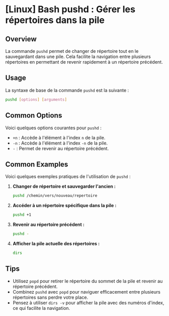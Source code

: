 # [Linux] Bash pushd : Gérer les répertoires dans la pile

## Overview
La commande `pushd` permet de changer de répertoire tout en le sauvegardant dans une pile. Cela facilite la navigation entre plusieurs répertoires en permettant de revenir rapidement à un répertoire précédent.

## Usage
La syntaxe de base de la commande `pushd` est la suivante :

```bash
pushd [options] [arguments]
```

## Common Options
Voici quelques options courantes pour `pushd` :

- `+n` : Accède à l'élément à l'index `n` de la pile.
- `-n` : Accède à l'élément à l'index `-n` de la pile.
- `-` : Permet de revenir au répertoire précédent.

## Common Examples
Voici quelques exemples pratiques de l'utilisation de `pushd` :

1. **Changer de répertoire et sauvegarder l'ancien :**
   ```bash
   pushd /chemin/vers/nouveau/repertoire
   ```

2. **Accéder à un répertoire spécifique dans la pile :**
   ```bash
   pushd +1
   ```

3. **Revenir au répertoire précédent :**
   ```bash
   pushd -
   ```

4. **Afficher la pile actuelle des répertoires :**
   ```bash
   dirs
   ```

## Tips
- Utilisez `popd` pour retirer le répertoire du sommet de la pile et revenir au répertoire précédent.
- Combinez `pushd` avec `popd` pour naviguer efficacement entre plusieurs répertoires sans perdre votre place.
- Pensez à utiliser `dirs -v` pour afficher la pile avec des numéros d'index, ce qui facilite la navigation.
